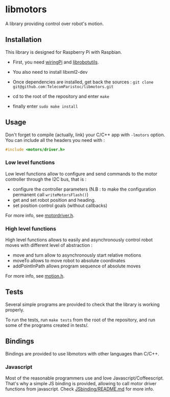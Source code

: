 # libmotors
A library providing control over robot's motion.

## Installation ##

This library is designed for Raspberry Pi with Raspbian.

* First, you need [wiringPi](http://wiringpi.com/download-and-install/) and
[librobotutils](https://github.com/TelecomParistoc/librobotutils).

* You also need to install libxml2-dev

* Once dependencies are installed, get back the sources :
`git clone git@github.com:TelecomParistoc/libmotors.git`

* cd to the root of the repository and enter `make`

* finally enter `sudo make install`

## Usage ##

Don't forget to compile (actually, link) your C/C++ app with `-lmotors` option.
You can include all the headers you need with :
```c
#include <motors/driver.h>
```

### Low level functions ###

Low level functions allow to configure and send commands to the motor controller
through the I2C bus, that is :

* configure the controller parameters (N.B : to make the configuration permanent
	call `writeMotorsFlash()`)
* get and set robot position and heading.
* set position control goals (without callbacks)

For more info, see [motordriver.h](https://github.com/TelecomParistoc/libmotors/blob/master/src/motordriver.h).

### High level functions ###

High level functions allows to easily and asynchronously control robot moves
with different level of abstraction :

* move and turn allow to asynchronously start relative motions
* moveTo allows to move robot to absolute coordinates
* addPointInPath allows program sequence of absolute moves

For more info, see [motion.h](https://github.com/TelecomParistoc/libmotors/blob/master/src/motion.h).

## Tests ##

Several simple programs are provided to check that the library is working properly.

To run the tests, run `make tests` from the root of the repository, and run
some of the programs created in tests/.

## Bindings ##

Bindings are provided to use libmotors with other languages than C/C++.

### Javascript ###

Most of the reasonable programmers use and love Javascript/Coffeescript.
That's why a simple JS binding is provided, allowing to call motor driver functions
from javascript. Check [JSbinding/README.md](https://github.com/TelecomParistoc/libmotors/blob/master/JSbinding/README.md)
for more info.
